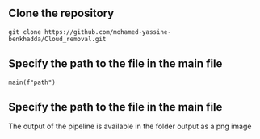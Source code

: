 ## Clone the repository

```
git clone https://github.com/mohamed-yassine-benkhadda/Cloud_removal.git
```

## Specify the path to the file in the main file
```
main(f"path")
```

## Specify the path to the file in the main file
The output of the pipeline is available in the folder output as a png image
